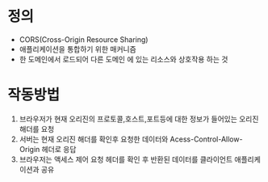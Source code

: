 # 정의
- CORS(Cross-Origin Resource Sharing)
- 애플리케이션을 통합하기 위한 매커니즘
- 한 도메인에서 로드되어 다른 도메인 에 있는 리소스와 상호작용 하는 것 
# 작동방법
1. 브라우저가 현재 오리진의 프로토콜,호스트,포트등에 대한 정보가 들어있는 오리진 해더를 요청
2. 서버는 현재 오리진 해더를 확인후 요청한 데이터와 Acess-Control-Allow-Origin 헤더로 응답
3. 브라우저는 액세스 제어 요청 헤더를 확인 후 반환된 데이터를 클라이언트 애플리케이션과 공유